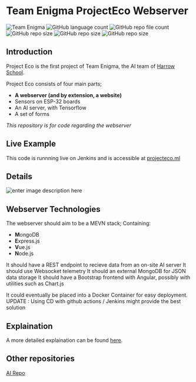 # Team Enigma ProjectEco Webserver

![Team Enigma](https://img.shields.io/badge/Team%20Enigma-Harrow%20School-blue)
![GitHub language count](https://img.shields.io/github/languages/count/DylanK46/TeamEngima-ProjectEco-Webserver) ![GitHub repo file count](https://img.shields.io/github/directory-file-count/DylanK46/TeamEngima-ProjectEco-Webserver) ![GitHub repo size](https://img.shields.io/github/repo-size/DylanK46/TeamEngima-ProjectEco-Webserver) ![GitHub repo size](https://img.shields.io/github/issues/DylanK46/TeamEngima-ProjectEco-Webserver) ![GitHub repo size](https://img.shields.io/github/last-commit/DylanK46/TeamEngima-ProjectEco-Webserver)

## Introduction
Project Eco is the first project of Team Enigma, the AI team of [Harrow School](https://www.harrowschool.org.uk). 

Project Eco consists of four main parts;

 - **A webserver (and by extension, a website)**
 - Sensors on ESP-32 boards
 - An AI server, with Tensorflow
 - A set of forms
 

*This repository is for code regarding the webserver*

## Live Example
This code is runnning live on Jenkins and is accessible at [projecteco.ml](https://projecteco.ml/)

## Details
![enter image description here](https://raw.githubusercontent.com/DylanK46/TeamEngima-ProjectEco-Webserver/54e5729d56fce9383a1753efde4e51c23b027654/docs/diagram.svg)
## Webserver Technologies
The webserver should aim to be a MEVN stack; Containing:

 - **M**ongoDB
 - **E**xpress.js
 - **V**ue.js
 - **N**ode.js

It should have a REST endpoint to recieve data from an on-site AI server
It should use Websocket telemetry
It should an external MongoDB for JSON data storage
It should have a Bootstrap frontend with Angular, possibly with utilities such as Chart.js

It could eventually be placed into a Docker Container for easy deployment.
UPDATE : Using CD with github actions / Jenkins might provide the best solution

## Explaination
A more detailed explaination can be found [here](https://github.com/Harrow-Enigma/minutes/blob/main/20210327%20-%20Team%20Enigma%20Planning%20Meeting%20Summary.md#the-ecoproject).

## Other repositories
[AI Repo](https://github.com/Harrow-Enigma/ProjectECO-AI)